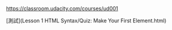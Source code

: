 https://classroom.udacity.com/courses/ud001




[測試](Lesson 1 HTML Syntax/Quiz: Make Your First Element.html)

